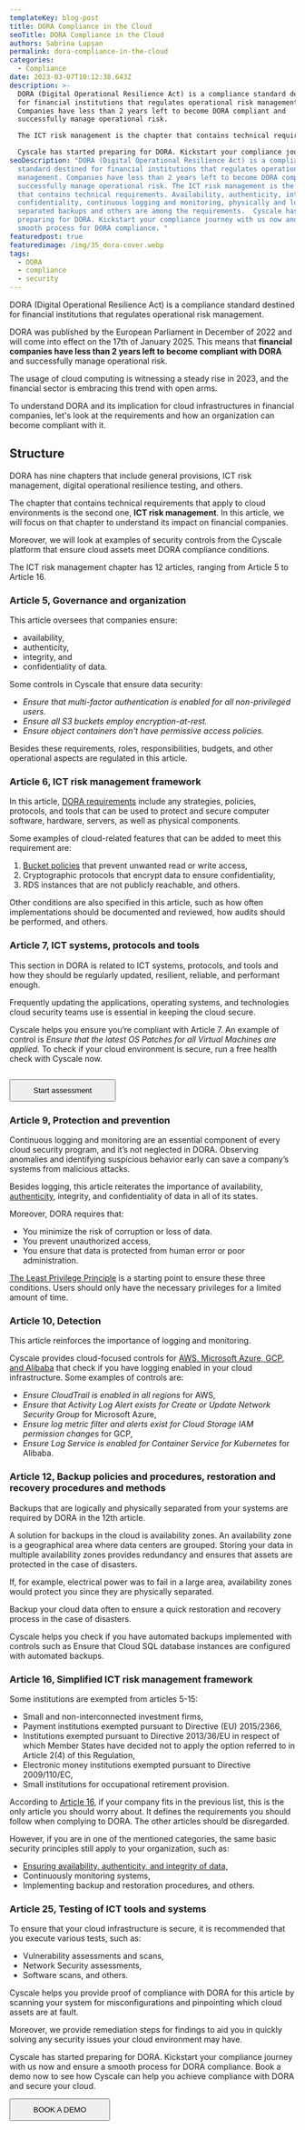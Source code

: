 ```yaml
---
templateKey: blog-post
title: DORA Compliance in the Cloud
seoTitle: DORA Compliance in the Cloud
authors: Sabrina Lupșan
permalink: dora-compliance-in-the-cloud
categories:
  - Compliance
date: 2023-03-07T10:12:38.643Z
description: >-
  DORA (Digital Operational Resilience Act) is a compliance standard destined
  for financial institutions that regulates operational risk management.
  Companies have less than 2 years left to become DORA compliant and
  successfully manage operational risk.

  The ICT risk management is the chapter that contains technical requirements. Availability, authenticity, integrity, confidentiality, continuous logging and monitoring, physically and logically separated backups and others are among the requirements. 

  Cyscale has started preparing for DORA. Kickstart your compliance journey with us now and ensure a smooth process for DORA compliance. 
seoDescription: "DORA (Digital Operational Resilience Act) is a compliance
  standard destined for financial institutions that regulates operational risk
  management. Companies have less than 2 years left to become DORA compliant and
  successfully manage operational risk. The ICT risk management is the chapter
  that contains technical requirements. Availability, authenticity, integrity,
  confidentiality, continuous logging and monitoring, physically and logically
  separated backups and others are among the requirements.  Cyscale has started
  preparing for DORA. Kickstart your compliance journey with us now and ensure a
  smooth process for DORA compliance. "
featuredpost: true
featuredimage: /img/35_dora-cover.webp
tags:
  - DORA
  - compliance
  - security
---
```

<!--StartFragment-->

DORA (Digital Operational Resilience Act) is a compliance standard destined for financial institutions that regulates operational risk management.  

DORA was published by the European Parliament in December of 2022 and will come into effect on the 17th of January 2025. This means that **financial companies have less than 2 years left to become compliant with DORA** and successfully manage operational risk. 

The usage of cloud computing is witnessing a steady rise in 2023, and the financial sector is embracing this trend with open arms. 

To understand DORA and its implication for cloud infrastructures in financial companies, let's look at the requirements and how an organization can become compliant with it. 

## Structure 

DORA has nine chapters that include general provisions, ICT risk management, digital operational resilience testing, and others.  

The chapter that contains technical requirements that apply to cloud environments is the second one, **ICT risk management**. In this article, we will focus on that chapter to understand its impact on financial companies. 

Moreover, we will look at examples of security controls from the Cyscale platform that ensure cloud assets meet DORA compliance conditions. 

The ICT risk management chapter has 12 articles, ranging from Article 5 to Article 16. 

### Article 5, Governance and organization 

This article oversees that companies ensure: 

* availability,  
* authenticity,  
* integrity, and  
* confidentiality of data. 

Some controls in Cyscale that ensure data security: 

* *Ensure that multi-factor authentication is enabled for all non-privileged users.* 
* *Ensure all S3 buckets employ encryption-at-rest.* 
* *Ensure object containers don't have permissive access policies.* 

Besides these requirements, roles, responsibilities, budgets, and other operational aspects are regulated in this article.  

### Article 6, ICT risk management framework 

In this article, [DORA requirements](https://www.digital-operational-resilience-act.com/Article_6.html) include any strategies, policies, protocols, and tools that can be used to protect and secure computer software, hardware, servers, as well as physical components. 

Some examples of cloud-related features that can be added to meet this requirement are: 

1. [Bucket policies](https://cyscale.com/blog/s3-bucket-security/) that prevent unwanted read or write access,  
2. Cryptographic protocols that encrypt data to ensure confidentiality,  
3. RDS instances that are not publicly reachable, and others. 

Other conditions are also specified in this article, such as how often implementations should be documented and reviewed, how audits should be performed, and others. 

### Article 7, ICT systems, protocols and tools 

This section in DORA is related to ICT systems, protocols, and tools and how they should be regularly updated, resilient, reliable, and performant enough. 

Frequently updating the applications, operating systems, and technologies cloud security teams use is essential in keeping the cloud secure.  

Cyscale helps you ensure you’re compliant with Article 7. An example of control is *Ensure that the latest OS Patches for all Virtual Machines are applied.* To check if your cloud environment is secure, run a free health check with Cyscale now.

<a href="https://cyscale.com/cloud-security-risk-assessment/"><img src="/img/security-posture.webp" alt="" title="" class=" blog-image-shadow " style="width:auto;height:auto;"/></a>

<div class="pb-2 pt-6 lg:pb-2 lg:pt-6 flex flex-col items-center"><a href="https://cyscale.com/cloud-security-risk-assessment/"><button class="bg-gradient-to-r from-[#0F26AA] to-[#FF4A56] hover:from-[#FF4A56] hover:to-[#0F26AA] block font-medium rounded text-white uppercase text-center no-underline hover:no-underline max-w-sm lg:inline-block font-hind" style="padding: 0.625rem 2.5rem;">Start assessment</button></a></div>

### Article 9, Protection and prevention 

Continuous logging and monitoring are an essential component of every cloud security program, and it’s not neglected in DORA. Observing anomalies and identifying suspicious behavior early can save a company’s systems from malicious attacks. 

Besides logging, this article reiterates the importance of availability, [authenticity](https://cyscale.com/blog/iam-services-in-aws-azure-gcp/), integrity, and confidentiality of data in all of its states.  

Moreover, DORA requires that: 

* You minimize the risk of corruption or loss of data. 
* You prevent unauthorized access, 
* You ensure that data is protected from human error or poor administration. 

[The Least Privilege Principle](https://cyscale.com/blog/check-for-least-privilege/) is a starting point to ensure these three conditions. Users should only have the necessary privileges for a limited amount of time. 

### Article 10, Detection 

This article reinforces the importance of logging and monitoring.  

Cyscale provides cloud-focused controls for [AWS, Microsoft Azure, GCP, and Alibaba](https://cyscale.com/use-cases/cloud-data-security/) that check if you have logging enabled in your cloud infrastructure. Some examples of controls are: 

* *Ensure CloudTrail is enabled in all regions* for AWS, 
* *Ensure that Activity Log Alert exists for Create or Update Network Security Group* for Microsoft Azure, 
* *Ensure log metric filter and alerts exist for Cloud Storage IAM permission changes* for GCP, 
* *Ensure Log Service is enabled for Container Service for Kubernetes* for Alibaba. 

### Article 12, Backup policies and procedures, restoration and recovery procedures and methods 

Backups that are logically and physically separated from your systems are required by DORA in the 12th article. 

A solution for backups in the cloud is availability zones. An availability zone is a geographical area where data centers are grouped. Storing your data in multiple availability zones provides redundancy and ensures that assets are protected in the case of disasters. 

If, for example, electrical power was to fail in a large area, availability zones would protect you since they are physically separated.  

Backup your cloud data often to ensure a quick restoration and recovery process in the case of disasters. 

Cyscale helps you check if you have automated backups implemented with controls such as Ensure that Cloud SQL database instances are configured with automated backups. 

### Article 16, Simplified ICT risk management framework 

Some institutions are exempted from articles 5-15: 

* Small and non-interconnected investment firms,  
* Payment institutions exempted pursuant to Directive (EU) 2015/2366, 
* Institutions exempted pursuant to Directive 2013/36/EU in respect of which Member States have decided not to apply the option referred to in Article 2(4) of this Regulation, 
* Electronic money institutions exempted pursuant to Directive 2009/110/EC, 
* Small institutions for occupational retirement provision. 

According to [Article 16](https://www.digital-operational-resilience-act.com/Article_16.html), if your company fits in the previous list, this is the only article you should worry about. It defines the requirements you should follow when complying to DORA. The other articles should be disregarded. 

However, if you are in one of the mentioned categories, the same basic security principles still apply to your organization, such as: 

* [Ensuring availability, authenticity, and integrity of data,](https://cyscale.com/blog/cloud-data-security-guide/) 
* Continuously monitoring systems,  
* Implementing backup and restoration procedures, and others. 

### Article 25, Testing of ICT tools and systems 

To ensure that your cloud infrastructure is secure, it is recommended that you execute various tests, such as: 

* Vulnerability assessments and scans, 
* Network Security assessments,  
* Software scans, and others. 

Cyscale helps you provide proof of compliance with DORA for this article by scanning your system for misconfigurations and pinpointing which cloud assets are at fault.  

Moreover, we provide remediation steps for findings to aid you in quickly solving any security issues your cloud environment may have.  

Cyscale has started preparing for DORA. Kickstart your compliance journey with us now and ensure a smooth process for DORA compliance. Book a demo now to see how Cyscale can help you achieve compliance with DORA and secure your cloud.

<div class="pb-12 pt-6 lg:pb-12 lg:pt-6 flex flex-col items-center"><a href="/request-demo/"><button class="bg-gradient-to-r from-[#0F26AA] to-[#FF4A56] hover:from-[#FF4A56] hover:to-[#0F26AA] block font-medium rounded text-white uppercase text-center no-underline hover:no-underline max-w-sm lg:inline-block font-hind" style="padding: 0.625rem 2.5rem;">BOOK A DEMO</button></a></div>

<!--EndFragment-->